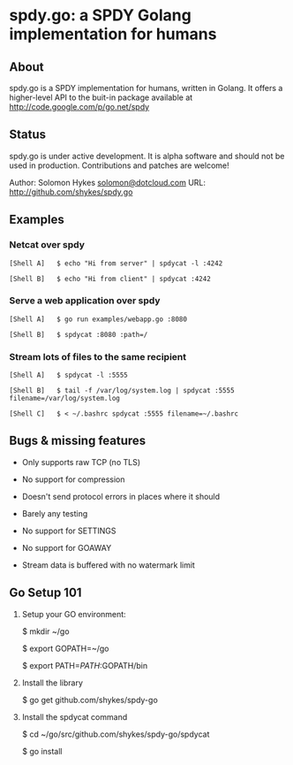 # spdy.go: a SPDY Golang implementation for humans


## About

spdy.go is a SPDY implementation for humans, written in Golang. It offers a higher-level API to the buit-in package available at http://code.google.com/p/go.net/spdy


## Status

spdy.go is under active development. It is alpha software and should not be used in production. Contributions and patches are welcome!

Author: Solomon Hykes <solomon@dotcloud.com>
URL: http://github.com/shykes/spdy.go


## Examples


### Netcat over spdy

    [Shell A]   $ echo "Hi from server" | spdycat -l :4242

    [Shell B]   $ echo "Hi from client" | spdycat :4242

### Serve a web application over spdy

    [Shell A]   $ go run examples/webapp.go :8080

    [Shell B]   $ spdycat :8080 :path=/


### Stream lots of files to the same recipient

    [Shell A]   $ spdycat -l :5555

    [Shell B]   $ tail -f /var/log/system.log | spdycat :5555 filename=/var/log/system.log

    [Shell C]   $ < ~/.bashrc spdycat :5555 filename=~/.bashrc


## Bugs & missing features

* Only supports raw TCP (no TLS)

* No support for compression

* Doesn't send protocol errors in places where it should

* Barely any testing

* No support for SETTINGS

* No support for GOAWAY

* Stream data is buffered with no watermark limit

## Go Setup 101

1. Setup your GO environment:

    $ mkdir ~/go
    
    $ export GOPATH=~/go
    
    $ export PATH=$PATH:$GOPATH/bin

2. Install the library

    $ go get github.com/shykes/spdy-go

3. Install the spdycat command

    $ cd ~/go/src/github.com/shykes/spdy-go/spdycat
    
    $ go install
